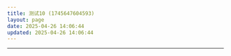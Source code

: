 ```yaml
---
title: 测试10 (1745647604593)
layout: page
date: 2025-04-26 14:06:44
updated: 2025-04-26 14:06:44
---
```


---
